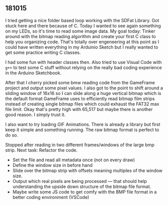 ## 181015
I tried getting a nice folder based loop working with the SDFat Library. Got stuck here and there because of C. Today I wanted to see again something on my LEDs, so it's time to read some image data. My goal today: Tinker around with the bitmap reading algorithm and create your first C class to help you organizing code. That's totally over engeneering at this point as I could have written everything in my Arduinio Sketch but I really wanted to get some practice writing C classes.

I had some fun with header classes then. Also tried to use Visual Code with `g++` to test some C stuff without relying on the really bad coding experience in the Arduino Sketchbook.

After that I cherry picked some bmw reading code from the GameFrame project and output some pixel values. I also got to the point to shift around a sliding window of 16x16 so I can slide along a huge vertical bitmap which is the default format GameFrame uses to efficiently read bitmap film strips instead of creating single bitmap files which could exhaust the FAT32 max file limit. Okay that's pretty high with 65,517 but maybe there is another good reason. I simply trust it.

I also want to try loading GIF Animations. There is already a library but first keep it simple and something running. The raw bitmap format is perfect to do so.

Stopped after reading in two different frames/windows of the large bmp strip. Next task:
Refactor the code.
+ Set the file and read all metadata once (not on every draw)
+ Define the window size in before hand
+ Slide over the bitmap strip with offsets meaning multiples of the window size.
+ Output which real pixels are being processed — that should help understanding the
upside down structure of the bitmap file format.
+ Maybe write some JS code to get comfy with the BMP file format in a better coding environment (VSCode)